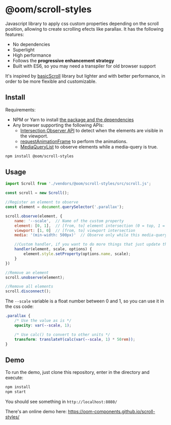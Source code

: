 # @oom/scroll-styles

Javascript library to apply css custom properties depending on the scroll position, allowing to create scrolling efects like parallax. It has the following features:

* No dependencies
* Superlight
* High performance
* Follows the **progressive enhancement strategy**
* Built with ES6, so you may need a transpiler for old browser support

It's inspired by [basicScroll](https://github.com/electerious/basicScroll) library but lighter and with better performance, in order to be more flexible and customizable.

## Install

Requirements:

* NPM or Yarn to install [the package and the dependencies](https://www.npmjs.com/@oom/scroll-styles)
* Any browser supporting the following APIs:
  * [Intersection Observer API](https://developer.mozilla.org/en-US/docs/Web/API/Intersection_Observer_API) to detect when the elements are visible in the viewport.
  * [requestAnimationFrame](https://developer.mozilla.org/en-US/docs/Web/API/window/requestAnimationFrame) to perform the animations.
  * [MediaQueryList](https://developer.mozilla.org/en-US/docs/Web/API/MediaQueryList) to observe elements while a media-query is true.

```sh
npm install @oom/scroll-styles
```

## Usage

```js
import Scroll from './vendors/@oom/scroll-styles/src/scroll.js';

const scroll = new Scroll();

//Register an element to observe
const element = document.querySelector('.parallax');

scroll.observe(element, {
    name: '--scale',  // Name of the custom property
    element: [0, 1],  // [from, to] element intersection (0 = top, 1 = bottom, 0.5 = middle, etc)
    viewport: [1, 0]  // [from, to] viewport intersection
    media: '(min-width: 500px)'  // Observe only while this media-query is true

    //Custom handler, if you want to do more things that just update the property
    handler(element, scale, options) {
        element.style.setProperty(options.name, scale);
    }
})

//Remove an element
scroll.unobserve(element);

//Remove all elements
scroll.disconnect();
```

The `--scale` variable is a float number between 0 and 1, so you can use it in the css code:

```css
.parallax {
    /* Use the value as is */
    opacity: var(--scale, 1);

    /* Use calc() to convert to other units */
    transform: translateY(calc(var(--scale, 1) * 50rem));
}
```

## Demo

To run the demo, just clone this repository, enter in the directory and execute:

```sh
npm install
npm start
```

You should see something in `http://localhost:8080/`

There's an online demo here: https://oom-components.github.io/scroll-styles/
